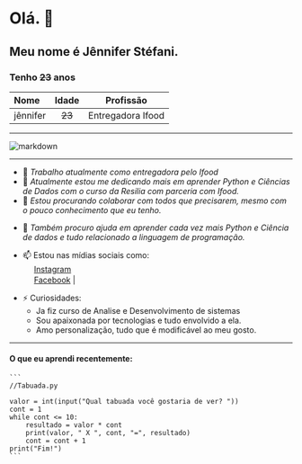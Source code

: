 # Olá. 👋
## **Meu nome é Jênnifer Stéfani.**
### Tenho ~~23~~ anos

| Nome | Idade| Profissão |
| :---- | :----: | :---------: |
| jênnifer | ~~23~~ | Entregadora Ifood |

---

![markdown](https://scontent-gru1-1.xx.fbcdn.net/v/t1.0-9/104868744_2738159169739675_8371908575451362337_n.jpg?_nc_cat=108&ccb=3&_nc_sid=174925&_nc_eui2=AeFpDHYOm_VrKjlWOAYUXHU6L4t2TF-IZEsvi3ZMX4hkS0fPL5hVOJVtdIdigSN4hnIjLbqLsT-85VccL1ZL8xIU&_nc_ohc=rEHkyyCf_Y0AX8SLhe4&_nc_ht=scontent-gru1-1.xx&oh=b083baac1a8a3f29caa327f423341358&oe=60642586 "Foto de Jênnifer")

---

- 🔭 _Trabalho atualmente como entregadora pelo Ifood_  
- 🌱 _Atualmente estou me dedicando mais em aprender Python e Ciências de Dados com o curso da Resilia com parceria com Ifood._  
- 👯 _Estou procurando colaborar com todos que precisarem, mesmo com o pouco conhecimento que eu tenho._  
* 🤔 _Também procuro ajuda em aprender cada vez mais Python e Ciência de dados e tudo relacionado a linguagem de programação._  

* 📫 Estou nas mídias sociais como:    
<a href="https://www.linkedin.com/in/seu_usuário"><img src="https://github.com/jenniferstefaniks/jennistefaniks/instagram.png" width="16"></img></a> [Instagram](https://www.instagram.com/jennystefanis/ "Instagram")  
<a href="https://www.linkedin.com/in/seu_usuário"><img src="https://github.com/jenniferstefaniks/jennistefaniks/facebook.png" width="16"></img></a> [Facebook](https://www.facebook.com/jeeh.stefani.7 "Facebook") |  


- ⚡ Curiosidades: 
    * Ja fiz curso de Analise e Desenvolvimento de sistemas
    - Sou apaixonada por tecnologias e tudo envolvido a ela.
    * Amo personalização, tudo que é modificável ao meu gosto.
- - - 
#### **O que eu aprendi recentemente:**
    ```
    //Tabuada.py
    
    valor = int(input("Qual tabuada você gostaria de ver? "))
    cont = 1 
    while cont <= 10:
        resultado = valor * cont
        print(valor, " X ", cont, "=", resultado)
        cont = cont + 1 
    print("Fim!")
    ```
                
